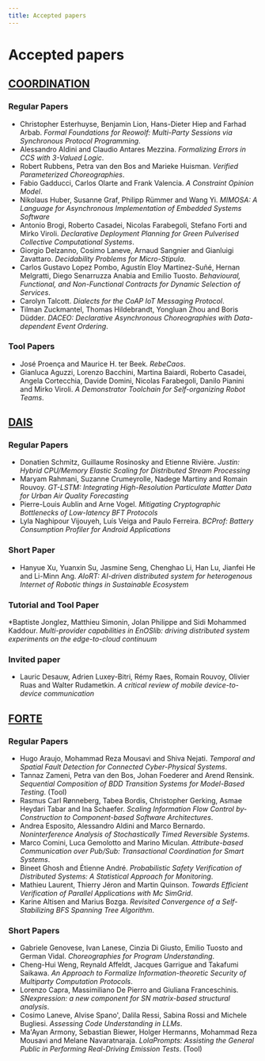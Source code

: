 ```yaml
---
title: Accepted papers
---
```


# Accepted papers
## [COORDINATION](coordination)

### Regular Papers
* Christopher Esterhuyse, Benjamin Lion, Hans-Dieter Hiep and Farhad Arbab. *Formal Foundations for Reowolf: Multi-Party Sessions via Synchronous Protocol Programming*.
* Alessandro Aldini and Claudio Antares Mezzina. *Formalizing Errors in CCS with 3-Valued Logic*.
* Robert Rubbens, Petra van den Bos and Marieke Huisman. *Verified Parameterized Choreographies*.
* Fabio Gadducci, Carlos Olarte and Frank Valencia. *A Constraint Opinion Model*.
* Nikolaus Huber, Susanne Graf, Philipp Rümmer and Wang Yi. *MIMOSA: A Language for Asynchronous Implementation of Embedded Systems Software*
* Antonio Brogi, Roberto Casadei, Nicolas Farabegoli, Stefano Forti and Mirko Viroli. *Declarative Deployment Planning for Green Pulverised Collective Computational Systems*.
* Giorgio Delzanno, Cosimo Laneve, Arnaud Sangnier and Gianluigi Zavattaro. *Decidability Problems for Micro-Stipula*.
* Carlos Gustavo Lopez Pombo, Agustín Eloy Martinez-Suñé, Hernan Melgratti, Diego Senarruzza Anabia and Emilio Tuosto. *Behavioural, Functional, and Non-Functional Contracts for Dynamic Selection of Services*.
* Carolyn Talcott. *Dialects for the CoAP IoT Messaging Protocol*.
* Tilman Zuckmantel, Thomas Hildebrandt, Yongluan Zhou and Boris Düdder. *DACEO: Declarative Asynchronous Choreographies with Data-dependent Event Ordering*.
### Tool Papers
* José Proença and Maurice H. ter Beek. *RebeCaos*.
* Gianluca Aguzzi, Lorenzo Bacchini, Martina Baiardi, Roberto Casadei, Angela Cortecchia, Davide Domini, Nicolas Farabegoli, Danilo Pianini and Mirko Viroli. *A Demonstrator Toolchain for Self-organizing Robot Teams*.

## [DAIS](dais)

### Regular Papers
* Donatien Schmitz, Guillaume Rosinosky and Etienne Rivière. *Justin: Hybrid CPU/Memory Elastic Scaling for Distributed Stream Processing*
* Maryam Rahmani, Suzanne Crumeyrolle, Nadege Martiny and Romain Rouvoy. _GT-LSTM: Integrating High-Resolution Particulate Matter Data for Urban Air Quality Forecasting_
* Pierre-Louis Aublin and Arne Vogel. _Mitigating Cryptographic Bottlenecks of Low-latency BFT Protocols_
* Lyla Naghipour Vijouyeh, Luís Veiga and Paulo Ferreira. _BCProf: Battery Consumption Profiler for Android Applications_
### Short Paper
* Hanyue Xu, Yuanxin Su, Jasmine Seng, Chenghao Li, Han Lu, Jianfei He and Li-Minn Ang. _AIoRT: AI-driven distributed system for heterogenous Internet of Robotic things in Sustainable Ecosystem_
### Tutorial and Tool Paper
*Baptiste Jonglez, Matthieu Simonin, Jolan Philippe and Sidi Mohammed Kaddour.	_Multi-provider capabilities in EnOSlib: driving distributed system experiments on the edge-to-cloud continuum_

### Invited paper
* Lauric Desauw, Adrien Luxey-Bitri, Rémy Raes, Romain Rouvoy, Olivier Ruas and Walter Rudametkin. _A critical review of mobile device-to-device communication_

## [FORTE](forte)

### Regular Papers

* Hugo Araujo, Mohammad Reza Mousavi and Shiva Nejati. *Temporal and Spatial Fault Detection for Connected Cyber-Physical Systems*.
* Tannaz Zameni, Petra van den Bos, Johan Foederer and Arend Rensink. *Sequential Composition of BDD Transition Systems for Model-Based Testing*. (Tool)
* Rasmus Carl Rønneberg, Tabea Bordis, Christopher Gerking, Asmae Heydari Tabar and Ina Schaefer. *Scaling Information Flow Control by-Construction to Component-based Software Architectures*.
* Andrea Esposito, Alessandro Aldini and Marco Bernardo. *Noninterference Analysis of Stochastically Timed Reversible Systems*.
* Marco Comini, Luca Gemolotto and Marino Miculan. *Attribute-based Communication over Pub/Sub: Transactional Coordination for Smart Systems*.
* Bineet Ghosh and Étienne André. *Probabilistic Safety Verification of Distributed Systems: A Statistical Approach for Monitoring*.
* Mathieu Laurent, Thierry Jéron and Martin Quinson. *Towards Efficient Verification of Parallel Applications with Mc SimGrid*.
* Karine Altisen and Marius Bozga. *Revisited Convergence of a Self-Stabilizing BFS Spanning Tree Algorithm*.

### Short Papers
* 	Gabriele Genovese, Ivan Lanese, Cinzia Di Giusto, Emilio Tuosto and German Vidal. *Choreographies for Program Understanding*.
* 	Cheng-Hui Weng, Reynald Affeldt, Jacques Garrigue and Takafumi Saikawa. *An Approach to Formalize Information-theoretic Security of Multiparty Computation Protocols*.
* 	Lorenzo Capra, Massimiliano De Pierro and Giuliana Franceschinis. *SNexpression: a new component for SN matrix-based structural analysis*.
* 	Cosimo Laneve, Alvise Spano', Dalila Ressi, Sabina Rossi and Michele Bugliesi. *Assessing Code Understanding in LLMs*.
*	 Ma'Ayan Armony, Sebastian Biewer, Holger Hermanns, Mohammad Reza Mousavi and Melane Navaratnaraja. *LolaPrompts: Assisting the General Public in Performing Real-Driving Emission Tests*. (Tool)
